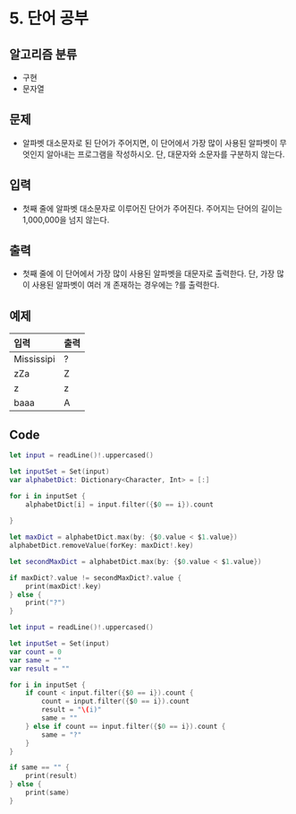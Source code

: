 # 5. 단어 공부
## 알고리즘 분류
*  구현
*  문자열

## 문제
* 알파벳 대소문자로 된 단어가 주어지면, 이 단어에서 가장 많이 사용된 알파벳이 무엇인지 알아내는 프로그램을 작성하시오. 단, 대문자와 소문자를 구분하지 않는다.

## 입력
* 첫째 줄에 알파벳 대소문자로 이루어진 단어가 주어진다. 주어지는 단어의 길이는 1,000,000을 넘지 않는다.

## 출력
* 첫째 줄에 이 단어에서 가장 많이 사용된 알파벳을 대문자로 출력한다. 단, 가장 많이 사용된 알파벳이 여러 개 존재하는 경우에는 ?를 출력한다.

## 예제
|입력|출력|
|:---|:---|
|Mississipi|?|
|zZa|Z|
|z|z|
|baaa|A|
 
## Code
```swift
let input = readLine()!.uppercased()

let inputSet = Set(input)
var alphabetDict: Dictionary<Character, Int> = [:]

for i in inputSet {
    alphabetDict[i] = input.filter({$0 == i}).count
    
}

let maxDict = alphabetDict.max(by: {$0.value < $1.value})
alphabetDict.removeValue(forKey: maxDict!.key)

let secondMaxDict = alphabetDict.max(by: {$0.value < $1.value})

if maxDict?.value != secondMaxDict?.value {
    print(maxDict!.key)
} else {
    print("?")
}
```
```swift
let input = readLine()!.uppercased()

let inputSet = Set(input)
var count = 0
var same = ""
var result = ""

for i in inputSet {
    if count < input.filter({$0 == i}).count {
        count = input.filter({$0 == i}).count
        result = "\(i)"
        same = ""
    } else if count == input.filter({$0 == i}).count {
        same = "?"
    }
}

if same == "" {
    print(result)
} else {
    print(same)
}
```